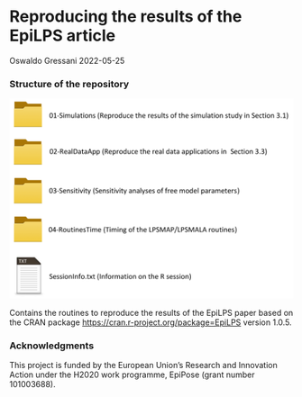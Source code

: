 Reproducing the results of the EpiLPS article
================
Oswaldo Gressani
2022-05-25

### Structure of the repository

![](FolderStructure.png)

Contains the routines to reproduce the results of the EpiLPS paper based
on the CRAN package <https://cran.r-project.org/package=EpiLPS> version
1.0.5.

### Acknowledgments

This project is funded by the European Union’s Research and Innovation
Action under the H2020 work programme, EpiPose (grant number 101003688).
